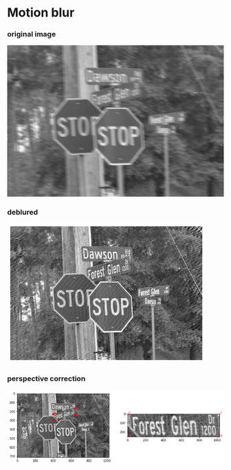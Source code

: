 # Motion blur

### original image

![Original image](/img/blur.png)

### deblured

![Image Deblured](/img/deblured.png)

### perspective correction

![Perspective correction](/img/perspective.png)
